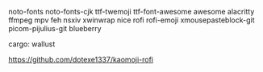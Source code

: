noto-fonts
noto-fonts-cjk
ttf-twemoji
ttf-font-awesome
awesome
alacritty
ffmpeg
mpv
feh
nsxiv
xwinwrap
nice
rofi
rofi-emoji
xmousepasteblock-git
picom-pijulius-git
blueberry

cargo:
wallust

https://github.com/dotexe1337/kaomoji-rofi